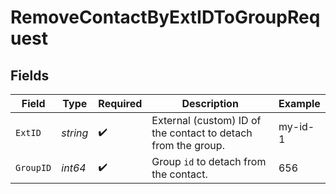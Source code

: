 # RemoveContactByExtIDToGroupRequest


## Fields

| Field                                                         | Type                                                          | Required                                                      | Description                                                   | Example                                                       |
| ------------------------------------------------------------- | ------------------------------------------------------------- | ------------------------------------------------------------- | ------------------------------------------------------------- | ------------------------------------------------------------- |
| `ExtID`                                                       | *string*                                                      | :heavy_check_mark:                                            | External (custom) ID of the contact to detach from the group. | my-id-1                                                       |
| `GroupID`                                                     | *int64*                                                       | :heavy_check_mark:                                            | Group `id` to detach from the contact.                        | 656                                                           |